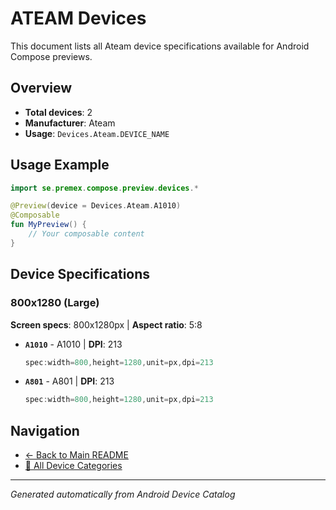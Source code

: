 # ATEAM Devices

This document lists all Ateam device specifications available for Android Compose previews.

## Overview

- **Total devices**: 2
- **Manufacturer**: Ateam
- **Usage**: `Devices.Ateam.DEVICE_NAME`

## Usage Example

```kotlin
import se.premex.compose.preview.devices.*

@Preview(device = Devices.Ateam.A1010)
@Composable
fun MyPreview() {
    // Your composable content
}
```

## Device Specifications

### 800x1280 (Large)

**Screen specs**: 800x1280px | **Aspect ratio**: 5:8

- **`A1010`** - A1010 | **DPI**: 213
  ```kotlin
  spec:width=800,height=1280,unit=px,dpi=213
  ```

- **`A801`** - A801 | **DPI**: 213
  ```kotlin
  spec:width=800,height=1280,unit=px,dpi=213
  ```

## Navigation

- [← Back to Main README](../../README.md)
- [📱 All Device Categories](../README.md)

---
*Generated automatically from Android Device Catalog*
